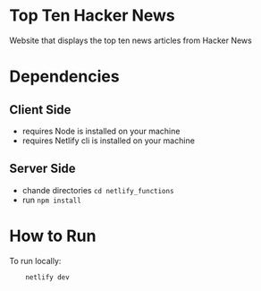 # Top Ten Hacker News
Website that displays the top ten news articles from Hacker News

# Dependencies
## Client Side
- requires Node is installed on your machine
- requires Netlify cli is installed on your machine
## Server Side
- chande directories `cd netlify_functions`
- run `npm install`

# How to Run
To run locally:

``` bash
    netlify dev
```
